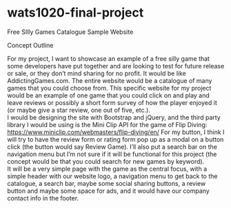 # wats1020-final-project
Free SIlly Games Catalogue Sample Website

Concept Outline

For my project, I want to showcase an example of a free silly game that some developers have put together and are looking to test for future release or sale, or they don’t mind sharing for no profit.  It would be like AddictingGames.com.  The entire website would be a catalogue of many games that you could choose from.  This specific website for my project would be an example of one game that you could click on and play and leave reviews or possibly a short form survey of how the player enjoyed it (or maybe give a star review, one out of five, etc.).  
I would be designing the site with Bootstrap and jQuery, and the third party library I would be using is the Mini Clip API for the game of Flip Diving: https://www.miniclip.com/webmasters/flip-diving/en/ 
For my button, I think I will try to have the review form or rating form pop up as a modal on a button click (the button would say Review Game).  I’ll also put a search bar on the navigation menu but I’m not sure if it will be functional for this project (the concept would be that you could search for new games by keyword).  
It will be a very simple page with the game as the central focus, with a simple header with our website logo, a navigation menu to get back to the catalogue, a search bar, maybe some social sharing buttons, a review button and maybe some space for ads, and it would have our company contact info in the footer.  

